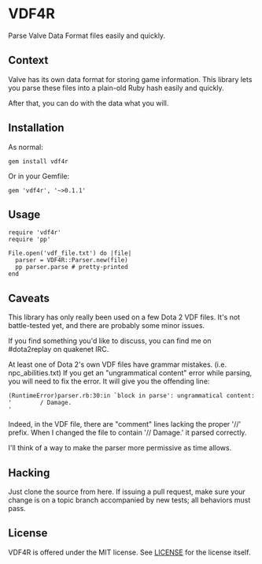 # VDF4R

Parse Valve Data Format files easily and quickly.


## Context

Valve has its own data format for storing game information. This library lets
you parse these files into a plain-old Ruby hash easily and quickly.

After that, you can do with the data what you will.


## Installation

As normal:

    gem install vdf4r

Or in your Gemfile:

    gem 'vdf4r', '~>0.1.1'


## Usage

    require 'vdf4r'
    require 'pp'

    File.open('vdf_file.txt') do |file|
      parser = VDF4R::Parser.new(file)
      pp parser.parse # pretty-printed
    end


## Caveats

This library has only really been used on a few Dota 2 VDF files. It's not
battle-tested yet, and there are probably some minor issues.

If you find something you'd like to discuss, you can find me on #dota2replay
on quakenet IRC.

At least one of Dota 2's own VDF files have grammar mistakes.
(i.e. npc_abilities.txt) If you get an "ungrammatical content" error while
parsing, you will need to fix the error. It will give you the offending line:

    (RuntimeError)parser.rb:30:in `block in parse': ungrammatical content: '        / Damage.
    '

Indeed, in the VDF file, there are "comment" lines lacking the proper '//'
prefix. When I changed the file to contain '// Damage.' it parsed correctly.

I'll think of a way to make the parser more permissive as time allows.


## Hacking

Just clone the source from here. If issuing a pull request, make sure your
change is on a topic branch accompanied by new tests; all behaviors must pass.


## License

VDF4R is offered under the MIT license. See [LICENSE](https://github.com/skadistats/vdf4r/blob/master/LICENSE)
for the license itself.
